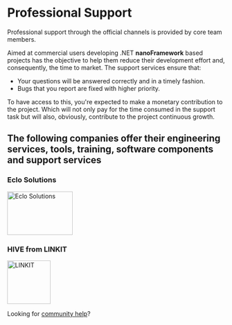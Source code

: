 # Professional Support

Professional support through the official channels is provided by core team members.

Aimed at commercial users developing .NET **nanoFramework** based projects has the objective to help them reduce their development effort and, consequently, the time to market. The support services ensure that:

- Your questions will be answered correctly and in a timely fashion.
- Bugs that you report are fixed with higher priority.

To have access to this, you're expected to make a monetary contribution to the project. Which will not only pay for the time consumed in the support task but will also, obviously, contribute to the project continuous growth.

## The following companies offer their engineering services, tools, training, software components and support services

### Eclo Solutions

<a href="https://www.eclo.solutions"><img src="https://docs.nanoframework.net/images/logos/eclo-solutions-logo-tall.svg" alt="Eclo Solutions" height="100" width="151"/></a>

### HIVE from LINKIT

<a href="https://hive.linkit.nl/"><img src="https://docs.nanoframework.net/images/logos/LINKIT.png" alt="LINKIT" height="100" /></a>

Looking for [community help](community-help.md)?
